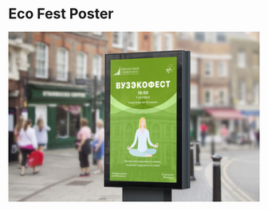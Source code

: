 # Eco Fest Poster

<img src="https://github.com/FlymeDllVa/FU/raw/master/SSt/Design/Eco%20Fest%20Poster/MockUp%20Poster.jpg" align="center" />
